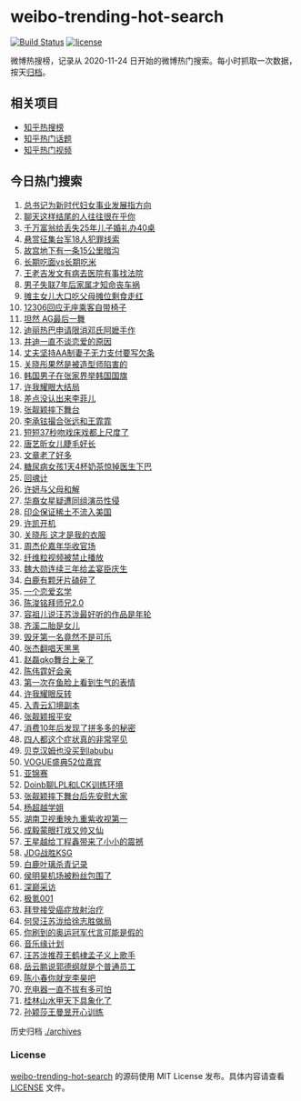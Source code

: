 # weibo-trending-hot-search

[![Build Status](https://github.com/justjavac/weibo-trending-hot-search/workflows/ci/badge.svg?branch=master)](https://github.com/justjavac/weibo-trending-hot-search/actions)
[![license](https://img.shields.io/github/license/justjavac/weibo-trending-hot-search)](https://github.com/justjavac/weibo-trending-hot-search/blob/master/LICENSE)

微博热搜榜，记录从 2020-11-24 日开始的微博热门搜索。每小时抓取一次数据，按天[归档](./archives)。

## 相关项目

- [知乎热搜榜](https://github.com/justjavac/zhihu-trending-top-search)
- [知乎热门话题](https://github.com/justjavac/zhihu-trending-hot-questions)
- [知乎热门视频](https://github.com/justjavac/zhihu-trending-hot-video)

## 今日热门搜索

<!-- BEGIN -->
<!-- 最后更新时间 Sun Oct 12 2025 03:31:28 GMT+0800 (China Standard Time) -->

1. [总书记为新时代妇女事业发展指方向](https://s.weibo.com//weibo?q=%23%E6%80%BB%E4%B9%A6%E8%AE%B0%E4%B8%BA%E6%96%B0%E6%97%B6%E4%BB%A3%E5%A6%87%E5%A5%B3%E4%BA%8B%E4%B8%9A%E5%8F%91%E5%B1%95%E6%8C%87%E6%96%B9%E5%90%91%23&Refer=new_time)
1. [聊天这样结尾的人往往很在乎你](https://s.weibo.com//weibo?q=%23%E8%81%8A%E5%A4%A9%E8%BF%99%E6%A0%B7%E7%BB%93%E5%B0%BE%E7%9A%84%E4%BA%BA%E5%BE%80%E5%BE%80%E5%BE%88%E5%9C%A8%E4%B9%8E%E4%BD%A0%23&t=31&band_rank=9&Refer=top)
1. [千万富翁给丢失25年儿子婚礼办40桌](https://s.weibo.com//weibo?q=%23%E5%8D%83%E4%B8%87%E5%AF%8C%E7%BF%81%E7%BB%99%E4%B8%A2%E5%A4%B125%E5%B9%B4%E5%84%BF%E5%AD%90%E5%A9%9A%E7%A4%BC%E5%8A%9E40%E6%A1%8C%23&t=31&band_rank=2&Refer=top)
1. [悬赏征集台军18人犯罪线索](https://s.weibo.com//weibo?q=%23%E6%82%AC%E8%B5%8F%E5%BE%81%E9%9B%86%E5%8F%B0%E5%86%9B18%E4%BA%BA%E7%8A%AF%E7%BD%AA%E7%BA%BF%E7%B4%A2%23&t=31&band_rank=3&Refer=top)
1. [故宫地下有一条15公里暗沟](https://s.weibo.com//weibo?q=%23%E6%95%85%E5%AE%AB%E5%9C%B0%E4%B8%8B%E6%9C%89%E4%B8%80%E6%9D%A115%E5%85%AC%E9%87%8C%E6%9A%97%E6%B2%9F%23&t=31&band_rank=1&Refer=top)
1. [长期吃面vs长期吃米](https://s.weibo.com//weibo?q=%E9%95%BF%E6%9C%9F%E5%90%83%E9%9D%A2vs%E9%95%BF%E6%9C%9F%E5%90%83%E7%B1%B3&t=31&band_rank=5&Refer=top)
1. [王老吉发文有病去医院有事找法院](https://s.weibo.com//weibo?q=%23%E7%8E%8B%E8%80%81%E5%90%89%E5%8F%91%E6%96%87%E6%9C%89%E7%97%85%E5%8E%BB%E5%8C%BB%E9%99%A2%E6%9C%89%E4%BA%8B%E6%89%BE%E6%B3%95%E9%99%A2%23&t=31&band_rank=6&Refer=top)
1. [男子失联7年后家属才知命丧车祸](https://s.weibo.com//weibo?q=%23%E7%94%B7%E5%AD%90%E5%A4%B1%E8%81%947%E5%B9%B4%E5%90%8E%E5%AE%B6%E5%B1%9E%E6%89%8D%E7%9F%A5%E5%91%BD%E4%B8%A7%E8%BD%A6%E7%A5%B8%23&t=31&band_rank=50&Refer=top)
1. [摊主女儿大口吃父母摊位剩食走红](https://s.weibo.com//weibo?q=%23%E6%91%8A%E4%B8%BB%E5%A5%B3%E5%84%BF%E5%A4%A7%E5%8F%A3%E5%90%83%E7%88%B6%E6%AF%8D%E6%91%8A%E4%BD%8D%E5%89%A9%E9%A3%9F%E8%B5%B0%E7%BA%A2%23&t=31&band_rank=4&Refer=top)
1. [12306回应无座乘客自带椅子](https://s.weibo.com//weibo?q=%2312306%E5%9B%9E%E5%BA%94%E6%97%A0%E5%BA%A7%E4%B9%98%E5%AE%A2%E8%87%AA%E5%B8%A6%E6%A4%85%E5%AD%90%23&t=31&band_rank=8&Refer=top)
1. [坦然 AG最后一舞](https://s.weibo.com//weibo?q=%E5%9D%A6%E7%84%B6%20AG%E6%9C%80%E5%90%8E%E4%B8%80%E8%88%9E&t=31&band_rank=7&Refer=top)
1. [迪丽热巴申请限消邓氏阿嬷手作](https://s.weibo.com//weibo?q=%23%E8%BF%AA%E4%B8%BD%E7%83%AD%E5%B7%B4%E7%94%B3%E8%AF%B7%E9%99%90%E6%B6%88%E9%82%93%E6%B0%8F%E9%98%BF%E5%AC%B7%E6%89%8B%E4%BD%9C%23&t=31&band_rank=13&Refer=top)
1. [井迪一直不谈恋爱的原因](https://s.weibo.com//weibo?q=%23%E4%BA%95%E8%BF%AA%E4%B8%80%E7%9B%B4%E4%B8%8D%E8%B0%88%E6%81%8B%E7%88%B1%E7%9A%84%E5%8E%9F%E5%9B%A0%23&t=31&band_rank=26&Refer=top)
1. [丈夫坚持AA制妻子无力支付要写欠条](https://s.weibo.com//weibo?q=%23%E4%B8%88%E5%A4%AB%E5%9D%9A%E6%8C%81AA%E5%88%B6%E5%A6%BB%E5%AD%90%E6%97%A0%E5%8A%9B%E6%94%AF%E4%BB%98%E8%A6%81%E5%86%99%E6%AC%A0%E6%9D%A1%23&t=31&band_rank=12&Refer=top)
1. [关晓彤果然是被造型师陷害的](https://s.weibo.com//weibo?q=%23%E5%85%B3%E6%99%93%E5%BD%A4%E6%9E%9C%E7%84%B6%E6%98%AF%E8%A2%AB%E9%80%A0%E5%9E%8B%E5%B8%88%E9%99%B7%E5%AE%B3%E7%9A%84%23&t=31&band_rank=23&Refer=top)
1. [韩国男子在张家界举韩国国旗](https://s.weibo.com//weibo?q=%E9%9F%A9%E5%9B%BD%E7%94%B7%E5%AD%90%E5%9C%A8%E5%BC%A0%E5%AE%B6%E7%95%8C%E4%B8%BE%E9%9F%A9%E5%9B%BD%E5%9B%BD%E6%97%97&t=31&band_rank=21&Refer=top)
1. [许我耀眼大结局](https://s.weibo.com//weibo?q=%23%E8%AE%B8%E6%88%91%E8%80%80%E7%9C%BC%E5%A4%A7%E7%BB%93%E5%B1%80%23&t=31&band_rank=14&Refer=top)
1. [差点没认出来李菲儿](https://s.weibo.com//weibo?q=%E5%B7%AE%E7%82%B9%E6%B2%A1%E8%AE%A4%E5%87%BA%E6%9D%A5%E6%9D%8E%E8%8F%B2%E5%84%BF&t=31&band_rank=15&Refer=top)
1. [张靓颖摔下舞台](https://s.weibo.com//weibo?q=%23%E5%BC%A0%E9%9D%93%E9%A2%96%E6%91%94%E4%B8%8B%E8%88%9E%E5%8F%B0%23&t=31&band_rank=11&Refer=top)
1. [李承铉撮合张远和王霏霏](https://s.weibo.com//weibo?q=%E6%9D%8E%E6%89%BF%E9%93%89%E6%92%AE%E5%90%88%E5%BC%A0%E8%BF%9C%E5%92%8C%E7%8E%8B%E9%9C%8F%E9%9C%8F&t=31&band_rank=22&Refer=top)
1. [短短37秒吻戏床戏都上尺度了](https://s.weibo.com//weibo?q=%E7%9F%AD%E7%9F%AD37%E7%A7%92%E5%90%BB%E6%88%8F%E5%BA%8A%E6%88%8F%E9%83%BD%E4%B8%8A%E5%B0%BA%E5%BA%A6%E4%BA%86&t=31&band_rank=17&Refer=top)
1. [唐艺昕女儿睫毛好长](https://s.weibo.com//weibo?q=%23%E5%94%90%E8%89%BA%E6%98%95%E5%A5%B3%E5%84%BF%E7%9D%AB%E6%AF%9B%E5%A5%BD%E9%95%BF%23&t=31&band_rank=16&Refer=top)
1. [文章老了好多](https://s.weibo.com//weibo?q=%E6%96%87%E7%AB%A0%E8%80%81%E4%BA%86%E5%A5%BD%E5%A4%9A&t=31&band_rank=19&Refer=top)
1. [糖尿病女孩1天4杯奶茶惊掉医生下巴](https://s.weibo.com//weibo?q=%23%E7%B3%96%E5%B0%BF%E7%97%85%E5%A5%B3%E5%AD%A91%E5%A4%A94%E6%9D%AF%E5%A5%B6%E8%8C%B6%E6%83%8A%E6%8E%89%E5%8C%BB%E7%94%9F%E4%B8%8B%E5%B7%B4%23&t=31&band_rank=26&Refer=top)
1. [回魂计](https://s.weibo.com//weibo?q=%E5%9B%9E%E9%AD%82%E8%AE%A1&t=31&band_rank=48&Refer=top)
1. [许妍与父母和解](https://s.weibo.com//weibo?q=%23%E8%AE%B8%E5%A6%8D%E4%B8%8E%E7%88%B6%E6%AF%8D%E5%92%8C%E8%A7%A3%23&t=31&band_rank=26&Refer=top)
1. [华裔女星疑遭同组演员性侵](https://s.weibo.com//weibo?q=%23%E5%8D%8E%E8%A3%94%E5%A5%B3%E6%98%9F%E7%96%91%E9%81%AD%E5%90%8C%E7%BB%84%E6%BC%94%E5%91%98%E6%80%A7%E4%BE%B5%23&t=31&band_rank=39&Refer=top)
1. [印企保证稀土不流入美国](https://s.weibo.com//weibo?q=%E5%8D%B0%E4%BC%81%E4%BF%9D%E8%AF%81%E7%A8%80%E5%9C%9F%E4%B8%8D%E6%B5%81%E5%85%A5%E7%BE%8E%E5%9B%BD&t=31&band_rank=31&Refer=top)
1. [许凯开机](https://s.weibo.com//weibo?q=%E8%AE%B8%E5%87%AF%E5%BC%80%E6%9C%BA&t=31&band_rank=25&Refer=top)
1. [关晓彤 这才是我的衣服](https://s.weibo.com//weibo?q=%E5%85%B3%E6%99%93%E5%BD%A4%20%E8%BF%99%E6%89%8D%E6%98%AF%E6%88%91%E7%9A%84%E8%A1%A3%E6%9C%8D&t=31&band_rank=32&Refer=top)
1. [周杰伦嘉年华收官场](https://s.weibo.com//weibo?q=%E5%91%A8%E6%9D%B0%E4%BC%A6%E5%98%89%E5%B9%B4%E5%8D%8E%E6%94%B6%E5%AE%98%E5%9C%BA&t=31&band_rank=29&Refer=top)
1. [纤维粒视频被禁止播放](https://s.weibo.com//weibo?q=%23%E7%BA%A4%E7%BB%B4%E7%B2%92%E8%A7%86%E9%A2%91%E8%A2%AB%E7%A6%81%E6%AD%A2%E6%92%AD%E6%94%BE%23&t=31&band_rank=46&Refer=top)
1. [魏大勋连续三年给孟宴臣庆生](https://s.weibo.com//weibo?q=%23%E9%AD%8F%E5%A4%A7%E5%8B%8B%E8%BF%9E%E7%BB%AD%E4%B8%89%E5%B9%B4%E7%BB%99%E5%AD%9F%E5%AE%B4%E8%87%A3%E5%BA%86%E7%94%9F%23&t=31&band_rank=18&Refer=top)
1. [白鹿有颗牙片磕碎了](https://s.weibo.com//weibo?q=%E7%99%BD%E9%B9%BF%E6%9C%89%E9%A2%97%E7%89%99%E7%89%87%E7%A3%95%E7%A2%8E%E4%BA%86&t=31&band_rank=28&Refer=top)
1. [一个恋爱玄学](https://s.weibo.com//weibo?q=%E4%B8%80%E4%B8%AA%E6%81%8B%E7%88%B1%E7%8E%84%E5%AD%A6&t=31&band_rank=30&Refer=top)
1. [陈浚铭拜师兄2.0](https://s.weibo.com//weibo?q=%23%E9%99%88%E6%B5%9A%E9%93%AD%E6%8B%9C%E5%B8%88%E5%85%842.0%23&t=31&band_rank=24&Refer=top)
1. [容祖儿说汪苏泷最好听的作品是年轮](https://s.weibo.com//weibo?q=%23%E5%AE%B9%E7%A5%96%E5%84%BF%E8%AF%B4%E6%B1%AA%E8%8B%8F%E6%B3%B7%E6%9C%80%E5%A5%BD%E5%90%AC%E7%9A%84%E4%BD%9C%E5%93%81%E6%98%AF%E5%B9%B4%E8%BD%AE%23&t=31&band_rank=20&Refer=top)
1. [齐溪二胎是女儿](https://s.weibo.com//weibo?q=%23%E9%BD%90%E6%BA%AA%E4%BA%8C%E8%83%8E%E6%98%AF%E5%A5%B3%E5%84%BF%23&t=31&band_rank=27&Refer=top)
1. [毁牙第一名竟然不是可乐](https://s.weibo.com//weibo?q=%23%E6%AF%81%E7%89%99%E7%AC%AC%E4%B8%80%E5%90%8D%E7%AB%9F%E7%84%B6%E4%B8%8D%E6%98%AF%E5%8F%AF%E4%B9%90%23&t=31&band_rank=37&Refer=top)
1. [张杰翻唱天黑黑](https://s.weibo.com//weibo?q=%23%E5%BC%A0%E6%9D%B0%E7%BF%BB%E5%94%B1%E5%A4%A9%E9%BB%91%E9%BB%91%23&t=31&band_rank=44&Refer=top)
1. [赵磊qko舞台上亲了](https://s.weibo.com//weibo?q=%E8%B5%B5%E7%A3%8Aqko%E8%88%9E%E5%8F%B0%E4%B8%8A%E4%BA%B2%E4%BA%86&t=31&band_rank=44&Refer=top)
1. [陈伟霆好会亲](https://s.weibo.com//weibo?q=%23%E9%99%88%E4%BC%9F%E9%9C%86%E5%A5%BD%E4%BC%9A%E4%BA%B2%23&t=31&band_rank=44&Refer=top)
1. [第一次在鱼脸上看到生气的表情](https://s.weibo.com//weibo?q=%E7%AC%AC%E4%B8%80%E6%AC%A1%E5%9C%A8%E9%B1%BC%E8%84%B8%E4%B8%8A%E7%9C%8B%E5%88%B0%E7%94%9F%E6%B0%94%E7%9A%84%E8%A1%A8%E6%83%85&t=31&band_rank=47&Refer=top)
1. [许我耀眼反转](https://s.weibo.com//weibo?q=%23%E8%AE%B8%E6%88%91%E8%80%80%E7%9C%BC%E5%8F%8D%E8%BD%AC%23&t=31&band_rank=34&Refer=top)
1. [入青云幻境副本](https://s.weibo.com//weibo?q=%E5%85%A5%E9%9D%92%E4%BA%91%E5%B9%BB%E5%A2%83%E5%89%AF%E6%9C%AC&t=31&band_rank=33&Refer=top)
1. [张靓颖报平安](https://s.weibo.com//weibo?q=%23%E5%BC%A0%E9%9D%93%E9%A2%96%E6%8A%A5%E5%B9%B3%E5%AE%89%23&t=31&band_rank=38&Refer=top)
1. [消费10年后发现了拼多多的秘密](https://s.weibo.com//weibo?q=%23%E6%B6%88%E8%B4%B910%E5%B9%B4%E5%90%8E%E5%8F%91%E7%8E%B0%E4%BA%86%E6%8B%BC%E5%A4%9A%E5%A4%9A%E7%9A%84%E7%A7%98%E5%AF%86%23&t=31&band_rank=43&Refer=top)
1. [四人都这个症状真的非常罕见](https://s.weibo.com//weibo?q=%E5%9B%9B%E4%BA%BA%E9%83%BD%E8%BF%99%E4%B8%AA%E7%97%87%E7%8A%B6%E7%9C%9F%E7%9A%84%E9%9D%9E%E5%B8%B8%E7%BD%95%E8%A7%81&t=31&band_rank=48&Refer=top)
1. [贝克汉姆也没买到labubu](https://s.weibo.com//weibo?q=%E8%B4%9D%E5%85%8B%E6%B1%89%E5%A7%86%E4%B9%9F%E6%B2%A1%E4%B9%B0%E5%88%B0labubu&t=31&band_rank=40&Refer=top)
1. [VOGUE盛典52位嘉宾](https://s.weibo.com//weibo?q=%23VOGUE%E7%9B%9B%E5%85%B852%E4%BD%8D%E5%98%89%E5%AE%BE%23&t=31&band_rank=42&Refer=top)
1. [亚锦赛](https://s.weibo.com//weibo?q=%E4%BA%9A%E9%94%A6%E8%B5%9B&t=31&band_rank=35&Refer=top)
1. [Doinb聊LPL和LCK训练环境](https://s.weibo.com//weibo?q=Doinb%E8%81%8ALPL%E5%92%8CLCK%E8%AE%AD%E7%BB%83%E7%8E%AF%E5%A2%83&t=31&band_rank=48&Refer=top)
1. [张靓颖摔下舞台后先安慰大家](https://s.weibo.com//weibo?q=%23%E5%BC%A0%E9%9D%93%E9%A2%96%E6%91%94%E4%B8%8B%E8%88%9E%E5%8F%B0%E5%90%8E%E5%85%88%E5%AE%89%E6%85%B0%E5%A4%A7%E5%AE%B6%23&t=31&band_rank=42&Refer=top)
1. [杨超越学姐](https://s.weibo.com//weibo?q=%E6%9D%A8%E8%B6%85%E8%B6%8A%E5%AD%A6%E5%A7%90&t=31&band_rank=45&Refer=top)
1. [湖南卫视重映九重紫收视第一](https://s.weibo.com//weibo?q=%E6%B9%96%E5%8D%97%E5%8D%AB%E8%A7%86%E9%87%8D%E6%98%A0%E4%B9%9D%E9%87%8D%E7%B4%AB%E6%94%B6%E8%A7%86%E7%AC%AC%E4%B8%80&t=31&band_rank=43&Refer=top)
1. [成毅蒙眼打戏又帅又仙](https://s.weibo.com//weibo?q=%23%E6%88%90%E6%AF%85%E8%92%99%E7%9C%BC%E6%89%93%E6%88%8F%E5%8F%88%E5%B8%85%E5%8F%88%E4%BB%99%23&t=31&band_rank=47&Refer=top)
1. [王星越给丁程鑫带来了小小的震撼](https://s.weibo.com//weibo?q=%E7%8E%8B%E6%98%9F%E8%B6%8A%E7%BB%99%E4%B8%81%E7%A8%8B%E9%91%AB%E5%B8%A6%E6%9D%A5%E4%BA%86%E5%B0%8F%E5%B0%8F%E7%9A%84%E9%9C%87%E6%92%BC&t=31&band_rank=33&Refer=top)
1. [JDG战胜KSG](https://s.weibo.com//weibo?q=JDG%E6%88%98%E8%83%9CKSG&t=31&band_rank=10&Refer=top)
1. [白鹿叶璃杀青记录](https://s.weibo.com//weibo?q=%23%E7%99%BD%E9%B9%BF%E5%8F%B6%E7%92%83%E6%9D%80%E9%9D%92%E8%AE%B0%E5%BD%95%23&t=31&band_rank=46&Refer=top)
1. [侯明昊机场被粉丝包围了](https://s.weibo.com//weibo?q=%E4%BE%AF%E6%98%8E%E6%98%8A%E6%9C%BA%E5%9C%BA%E8%A2%AB%E7%B2%89%E4%B8%9D%E5%8C%85%E5%9B%B4%E4%BA%86&t=31&band_rank=36&Refer=top)
1. [深巅采访](https://s.weibo.com//weibo?q=%E6%B7%B1%E5%B7%85%E9%87%87%E8%AE%BF&t=31&band_rank=47&Refer=top)
1. [极氪001](https://s.weibo.com//weibo?q=%23%E6%9E%81%E6%B0%AA001%23&t=31&band_rank=49&Refer=top)
1. [拜登接受癌症放射治疗](https://s.weibo.com//weibo?q=%23%E6%8B%9C%E7%99%BB%E6%8E%A5%E5%8F%97%E7%99%8C%E7%97%87%E6%94%BE%E5%B0%84%E6%B2%BB%E7%96%97%23&t=31&band_rank=40&Refer=top)
1. [何炅汪苏泷给徐志胜做局](https://s.weibo.com//weibo?q=%E4%BD%95%E7%82%85%E6%B1%AA%E8%8B%8F%E6%B3%B7%E7%BB%99%E5%BE%90%E5%BF%97%E8%83%9C%E5%81%9A%E5%B1%80&t=31&band_rank=44&Refer=top)
1. [你刷到的奥运冠军代言可能是假的](https://s.weibo.com//weibo?q=%23%E4%BD%A0%E5%88%B7%E5%88%B0%E7%9A%84%E5%A5%A5%E8%BF%90%E5%86%A0%E5%86%9B%E4%BB%A3%E8%A8%80%E5%8F%AF%E8%83%BD%E6%98%AF%E5%81%87%E7%9A%84%23&t=31&band_rank=50&Refer=top)
1. [音乐缘计划](https://s.weibo.com//weibo?q=%E9%9F%B3%E4%B9%90%E7%BC%98%E8%AE%A1%E5%88%92&t=31&band_rank=43&Refer=top)
1. [汪苏泷推荐王鹤棣孟子义上歌手](https://s.weibo.com//weibo?q=%E6%B1%AA%E8%8B%8F%E6%B3%B7%E6%8E%A8%E8%8D%90%E7%8E%8B%E9%B9%A4%E6%A3%A3%E5%AD%9F%E5%AD%90%E4%B9%89%E4%B8%8A%E6%AD%8C%E6%89%8B&t=31&band_rank=48&Refer=top)
1. [岳云鹏说郭德纲就是个普通员工](https://s.weibo.com//weibo?q=%E5%B2%B3%E4%BA%91%E9%B9%8F%E8%AF%B4%E9%83%AD%E5%BE%B7%E7%BA%B2%E5%B0%B1%E6%98%AF%E4%B8%AA%E6%99%AE%E9%80%9A%E5%91%98%E5%B7%A5&t=31&band_rank=36&Refer=top)
1. [陈小春你就宠李昊吧](https://s.weibo.com//weibo?q=%E9%99%88%E5%B0%8F%E6%98%A5%E4%BD%A0%E5%B0%B1%E5%AE%A0%E6%9D%8E%E6%98%8A%E5%90%A7&t=31&band_rank=41&Refer=top)
1. [充电器一直不拔有多可怕](https://s.weibo.com//weibo?q=%E5%85%85%E7%94%B5%E5%99%A8%E4%B8%80%E7%9B%B4%E4%B8%8D%E6%8B%94%E6%9C%89%E5%A4%9A%E5%8F%AF%E6%80%95&t=31&band_rank=46&Refer=top)
1. [桂林山水甲天下具象化了](https://s.weibo.com//weibo?q=%23%E6%A1%82%E6%9E%97%E5%B1%B1%E6%B0%B4%E7%94%B2%E5%A4%A9%E4%B8%8B%E5%85%B7%E8%B1%A1%E5%8C%96%E4%BA%86%23&t=31&band_rank=47&Refer=top)
1. [孙颖莎王曼昱开心训练](https://s.weibo.com//weibo?q=%E5%AD%99%E9%A2%96%E8%8E%8E%E7%8E%8B%E6%9B%BC%E6%98%B1%E5%BC%80%E5%BF%83%E8%AE%AD%E7%BB%83&t=31&band_rank=49&Refer=top)

<!-- END -->

历史归档 [./archives](./archives)

### License

[weibo-trending-hot-search](https://github.com/justjavac/weibo-trending-hot-search) 的源码使用 MIT License
发布。具体内容请查看 [LICENSE](./LICENSE) 文件。
